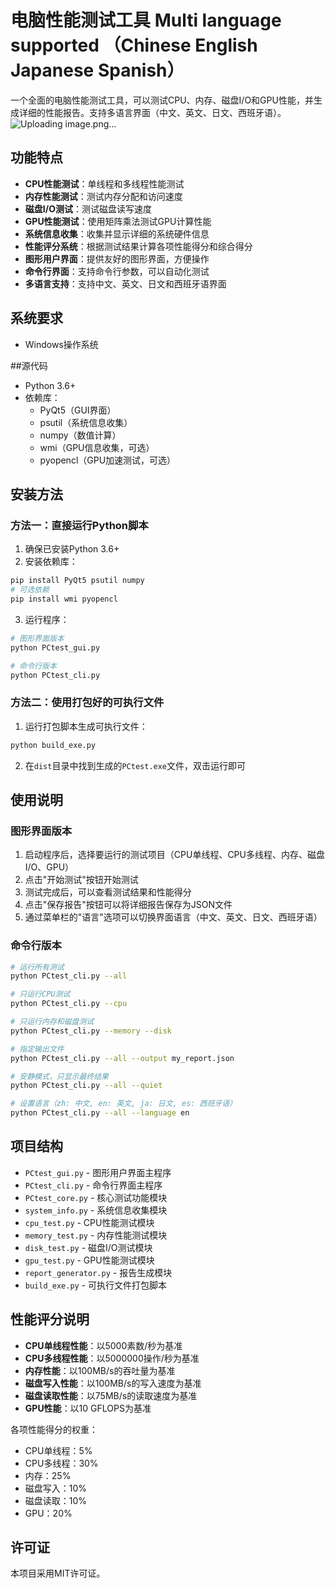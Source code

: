 # 电脑性能测试工具  Multi language supported （Chinese English Japanese Spanish）

一个全面的电脑性能测试工具，可以测试CPU、内存、磁盘I/O和GPU性能，并生成详细的性能报告。支持多语言界面（中文、英文、日文、西班牙语）。
![Uploading image.png…]()

## 功能特点

- **CPU性能测试**：单线程和多线程性能测试
- **内存性能测试**：测试内存分配和访问速度
- **磁盘I/O测试**：测试磁盘读写速度
- **GPU性能测试**：使用矩阵乘法测试GPU计算性能
- **系统信息收集**：收集并显示详细的系统硬件信息
- **性能评分系统**：根据测试结果计算各项性能得分和综合得分
- **图形用户界面**：提供友好的图形界面，方便操作
- **命令行界面**：支持命令行参数，可以自动化测试
- **多语言支持**：支持中文、英文、日文和西班牙语界面

## 系统要求

- Windows操作系统

##源代码

- Python 3.6+
- 依赖库：
  - PyQt5（GUI界面）
  - psutil（系统信息收集）
  - numpy（数值计算）
  - wmi（GPU信息收集，可选）
  - pyopencl（GPU加速测试，可选）

## 安装方法

### 方法一：直接运行Python脚本

1. 确保已安装Python 3.6+
2. 安装依赖库：

```bash
pip install PyQt5 psutil numpy
# 可选依赖
pip install wmi pyopencl
```

3. 运行程序：

```bash
# 图形界面版本
python PCtest_gui.py

# 命令行版本
python PCtest_cli.py
```

### 方法二：使用打包好的可执行文件

1. 运行打包脚本生成可执行文件：

```bash
python build_exe.py
```

2. 在`dist`目录中找到生成的`PCtest.exe`文件，双击运行即可

## 使用说明

### 图形界面版本

1. 启动程序后，选择要运行的测试项目（CPU单线程、CPU多线程、内存、磁盘I/O、GPU）
2. 点击"开始测试"按钮开始测试
3. 测试完成后，可以查看测试结果和性能得分
4. 点击"保存报告"按钮可以将详细报告保存为JSON文件
5. 通过菜单栏的"语言"选项可以切换界面语言（中文、英文、日文、西班牙语）

### 命令行版本

```bash
# 运行所有测试
python PCtest_cli.py --all

# 只运行CPU测试
python PCtest_cli.py --cpu

# 只运行内存和磁盘测试
python PCtest_cli.py --memory --disk

# 指定输出文件
python PCtest_cli.py --all --output my_report.json

# 安静模式，只显示最终结果
python PCtest_cli.py --all --quiet

# 设置语言（zh: 中文, en: 英文, ja: 日文, es: 西班牙语）
python PCtest_cli.py --all --language en
```

## 项目结构

- `PCtest_gui.py` - 图形用户界面主程序
- `PCtest_cli.py` - 命令行界面主程序
- `PCtest_core.py` - 核心测试功能模块
- `system_info.py` - 系统信息收集模块
- `cpu_test.py` - CPU性能测试模块
- `memory_test.py` - 内存性能测试模块
- `disk_test.py` - 磁盘I/O测试模块
- `gpu_test.py` - GPU性能测试模块
- `report_generator.py` - 报告生成模块
- `build_exe.py` - 可执行文件打包脚本

## 性能评分说明

- **CPU单线程性能**：以5000素数/秒为基准
- **CPU多线程性能**：以5000000操作/秒为基准
- **内存性能**：以100MB/s的吞吐量为基准
- **磁盘写入性能**：以100MB/s的写入速度为基准
- **磁盘读取性能**：以75MB/s的读取速度为基准
- **GPU性能**：以10 GFLOPS为基准

各项性能得分的权重：
- CPU单线程：5%
- CPU多线程：30%
- 内存：25%
- 磁盘写入：10%
- 磁盘读取：10%
- GPU：20%

## 许可证

本项目采用MIT许可证。
